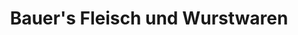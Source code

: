 ---
title: "Bauer's Fleisch und Wurstwaren"
url: /thermalbad-wiesenbad/bauers-fleisch-und-wurstwaren/
shop: Metzgerei
---